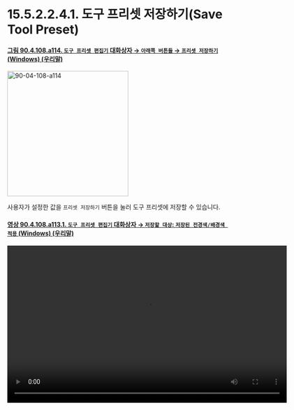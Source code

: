 # 15.5.2.2.4.1. 도구 프리셋 저장하기(Save Tool Preset)

<a id="90-04-108-a114"></a>

#### [그림 90.4.108.a114. `도구 프리셋 편집기` 대화상자 → `아래쪽 버튼들` → `프리셋 저장하기` (Windows) (우리말)](./90-04-0108-tool_preset_editor.md#90-04-108-a114)
<img width="277" height="287" alt="90-04-108-a114" src="https://github.com/user-attachments/assets/375a66fc-f715-4a05-a064-90809044cb41" />

사용자가 설정한 값을 `프리셋 저장하기` 버튼을 눌러 도구 프리셋에 저장할 수 있습니다.

<a id="90-04-108-a113-01"></a>

#### [영상 90.4.108.a113.1. `도구 프리셋 편집기` 대화상자 → `저장할 대상`: `저장된 전경색/배경색 적용` (Windows) (우리말)](./90-04-0108-tool_preset_editor.md#90-04-108-a113-01)
<video controls="controls" width="640" height="360" src="https://github.com/user-attachments/assets/858c9263-4eb7-49cc-acb7-78e3c7c74ef5"></video>
